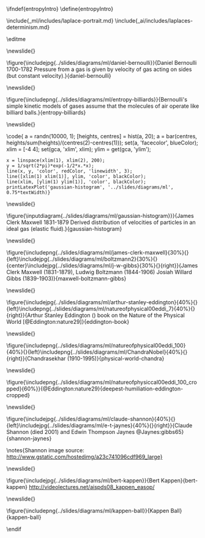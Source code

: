 \ifndef{entropyIntro}
\define{entropyIntro}


\include{_ml/includes/laplace-portrait.md}
\include{_ai/includes/laplaces-determinism.md}

\editme

\newslide{}

\figure{\includejpg{../slides/diagrams/ml/daniel-bernoulli}}{Daniel Bernoulli 1700-1782 Pressure from a gas is given by velocity of gas acting on sides (but constant velocity).}{daniel-bernoulli}

\newslide{}

\figure{\includepng{../slides/diagrams/ml/entropy-billiards}}{Bernoulli's simple kinetic models of gases assume that the molecules of air operate like billiard balls.}{entropy-billiards}

\newslide{}

\code{
    a = randn(10000, 1);
    [heights, centres] = hist(a, 20);
    a = bar(centres, heights/sum(heights)/(centres(2)-centres(1)));
    set(a, 'facecolor', blueColor);
    xlim = [-4 4];
    set(gca, 'xlim', xlim);
    ylim = get(gca, 'ylim');
    
    x = linspace(xlim(1), xlim(2), 200);
    y = 1/sqrt(2*pi)*exp(-1/2*x.*x);
    line(x, y, 'color', redColor, 'linewidth', 3);
    line([xlim(1) xlim(1)], ylim, 'color', blackColor);
    line(xlim, [ylim(1) ylim(1)], 'color', blackColor);
    printLatexPlot('gaussian-histogram', '../slides/diagrams/ml', 0.75*textWidth)}

\newslide{}

\figure{\inputdiagram{../slides/diagrams/ml/gaussian-histogram}}}{James Clerk Maxwell 1831-1879 Derived distribution of velocities of particles in an ideal gas (elastic fluid).}{gaussian-histogram}

\newslide{}

\figure{\includepng{../slides/diagrams/ml/james-clerk-maxwell}{30%}{}{left}\includejpg{../slides/diagrams/ml/boltzmann2}{30%}{}{center}\includejpg{../slides/diagrams/ml/j-w-gibbs}{30%}{}{right}}{James Clerk Maxwell (1831-1879), Ludwig Boltzmann (1844-1906) Josiah Willard Gibbs (1839-1903)}{maxwell-boltzmann-gibbs}

\newslide{}

\figure{\includejpg{../slides/diagrams/ml/arthur-stanley-eddington}{40%}{}{left}\includepng{../slides/diagrams/ml/natureofphysical00eddi_7}{40%}{}{right}}{Arthur Stanley Eddington () book on the Nature of the Physical World [@Eddington:nature29]}{eddington-book}

<!--\includegraphics[page=7,height=0.5\textheight]{../slides/diagrams/ml/natureofphysical00eddi.pdf}-->

\newslide{}

\figure{\includepng{../slides/diagrams/ml/natureofphysical00eddi_100}{40%}{}{left}\includepng{../slides/diagrams/ml/ChandraNobel}{40%}{}{right}}{Chandrasekhar (1910-1995)}{physical-world-chandra}

<!--\includegraphics[page=100,height=0.5\textheight]{../slides/diagrams/ml/natureofphysical00eddi.pdf}-->
\newslide{}

\figure{\includepng{../slides/diagrams/ml/natureofphysiccal00eddi_100_cropped}{60%}}{@Eddington:nature29}{deepest-humiliation-eddington-cropped}

<!--\includegraphics[page=100,width=\textwidth,trim=0cm 3.5cm 0cm 10.4cm, clip=true]{../slides/diagrams/ml/natureofphysical00eddi.pdf}-->

\newslide{}

\figure{\includejpg{../slides/diagrams/ml/claude-shannon}{40%}{}{left}\includejpg{../slides/diagrams/ml/e-t-jaynes}{40%}{}{right}}{Claude Shannon (died 2001) and Edwin Thompson Jaynes @Jaynes:gibbs65}{shannon-jaynes}

\notes{Shannon image source: http://www.gstatic.com/hostedimg/a23c741096cdf969_large}

\newslide{}

\figure{\includejpg{../slides/diagrams/ml/bert-kappen}}{Bert Kappen}{bert-kappen}
<http://videolectures.net/aispds08_kappen_easop/>
  
\newslide{}

\figure{\includepng{../slides/diagrams/ml/kappen-ball}}{Kappen Ball}{kappen-ball}

\endif

